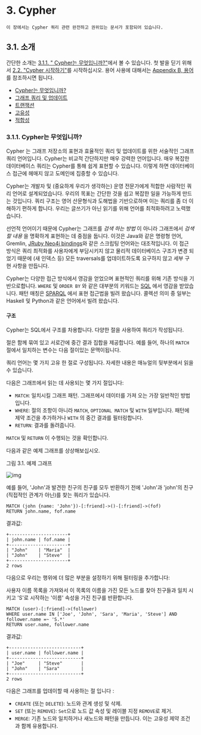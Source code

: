 
# 3. Cypher

```
이 장에서는 Cypher 쿼리 관련 완전하고 권위있는 문서가 포함되어 있습니다.
```

## 3.1. 소개

간단한 소개는 [3.1.1. " Cypher는 무엇입니까?"](https://mossupport.github.io/developer-manual/cypher/cypher.html#311-cypher%EB%8A%94-%EB%AC%B4%EC%97%87%EC%9E%85%EB%8B%88%EA%B9%8C)에서 볼 수 있습니다. 첫 발을 딛기 위해서 [2.2. "Cypher 시작하기"](https://mossupport.github.io/developer-manual/get-started/cypher.html)를 시작하십시오. 용어 사용에 대해서는 [Appendix B, 용어](https://neo4j.com/docs/developer-manual/3.4/terminology/)를 참조하시면 됩니다.

- [Cypher는 무엇입니까?](https://mossupport.github.io/developer-manual/cypher/cypher.html#311-cypher%EB%8A%94-%EB%AC%B4%EC%97%87%EC%9E%85%EB%8B%88%EA%B9%8C)
- [그래프 쿼리 및 업데이트](https://mossupport.github.io/developer-manual/cypher/introduction/query-the-graph.html)
- [트랜잭션](https://mossupport.github.io/developer-manual/cypher/introduction/transactions.html)
- [고유성](https://mossupport.github.io/developer-manual/cypher/introduction/uniqueness.html)
- [적합성](https://mossupport.github.io/developer-manual/cypher/introduction/compatibility.html)


### 3.1.1. Cypher는 무엇입니까?

Cypher 는 그래프 저장소의 표현과 효율적인 쿼리 및 업데이트를 위한 서술적인 그래프 쿼리 언어입니다. Cypher는 비교적 간단하지만 매우 강력한 언어입니다. 매우 복잡한 데이터베이스 쿼리는 Cypher를 통해 쉽게 표현할 수 있습니다. 이렇게 하면 데이터베이스 접근에 헤매지 않고 도메인에 집중할 수 있습니다.

Cypher는 개발자 및 (중요하게 우리가 생각하는) 운영 전문가에게 적합한 사람적인 쿼리 언어로 설계되었습니다. 우리의 목표는 간단한 것을 쉽고 복잡한 일을 가능하게 만드는 것입니다. 쿼리 구조는 영어 산문형식과 도해법을 기반으로하며 이는 쿼리를 좀 더 이해하기 편하게 합니다. 우리는 글쓰기가 아닌 읽기를 위해 언어를 최적화하려고 노력했습니다.

선언적 언어이기 때문에 Cypher는 그래프를 *검색 하는 방법* 이 아니라 그래프에서 *검색 할 내용* 을 명확하게 표현하는 데 중점을 둡니다. 이것은 Java와 같은 명령형 언어, Gremlin, [JRuby Neo4j bindings](https://github.com/neo4jrb/neo4j/)와 같은 스크립팅 언어와는 대조적입니다. 이 접근 방식은 쿼리 최적화를 사용자에게 부담시키지 않고 물리적 데이터베이스 구조가 변경 되었기 때문에 (새 인덱스 등) 모든 traversals를 업데이트하도록 요구하지 않고 세부 구현 사항을 만듭니다.

Cypher는 다양한 접근 방식에서 영감을 얻었으며 표현적인 쿼리를 위해 기존 방식을 기반으로합니다. ```WHERE``` 및 ```ORDER BY``` 와 같은 대부분의 키워드는 [SQL](http://en.wikipedia.org/wiki/SQL) 에서 영감을 받았습니다. 패턴 매칭은 [SPARQL](http://en.wikipedia.org/wiki/SPARQL) 에서 표현 접근법을 빌려 왔습니다. 콜렉션 의미 중 일부는 Haskell 및 Python과 같은 언어에서 빌려 왔습니다.

#### 구조

Cypher는 SQL에서 구조를 차용합니다. 다양한 절을 사용하여 쿼리가 작성됩니다.

절은 함께 묶여 있고 서로간에 중간 결과 집합을 제공합니다. 예를 들어, 하나의 ```MATCH``` 절에서 일치하는 변수는 다음 절이있는 문맥이됩니다.

쿼리 언어는 몇 가지 고유 한 절로 구성됩니다. 자세한 내용은 매뉴얼의 뒷부분에서 읽을 수 있습니다.

다음은 그래프에서 읽는 데 사용되는 몇 가지 절입니다:

- ```MATCH```: 일치시킬 그래프 패턴. 그래프에서 데이터를 가져 오는 가장 일반적인 방법입니다.
- ```WHERE```: 절의 조항이 아니라 ```MATCH```, ```OPTIONAL MATCH``` 및 ```WITH``` 일부입니다. 패턴에 제약 조건을 추가하거나 `WITH` 의 중간 결과를 필터링합니다.
- ```RETURN```: 결과를 돌려줍니다.

```MATCH``` 및 ```RETURN``` 이 수행되는 것을 확인합니다.

다음과 같은 예제 그래프를 상상해보십시오.

그림 3.1. 예제 그래프


![img](https://mossupport.github.io/developer-manual/cypher/img/Example-Graph-cypher-intro.svg)

예를 들어, 'John'과 발견한 친구의 친구를 모두 반환하기 전에 'John'과 'john'의 친구(직접적인 관계가 아닌)를 찾는 쿼리가 있습니다.

```
MATCH (john {name: 'John'})-[:friend]->()-[:friend]->(fof)
RETURN john.name, fof.name
```

결과값:

```
+----------------------+
| john.name | fof.name |
+----------------------+
| "John"    | "Maria"  |
| "John"    | "Steve"  |
+----------------------+
2 rows
```

다음으로 우리는 행위에 더 많은 부분을 설정하기 위해 필터링을 추가합니다:

사용자 이름 목록을 가져와서 이 목록의 이름을 가진 모든 노드를 찾아 친구들과 일치 시키고 'S'로 시작하는 '이름' 속성을 가진 친구를 반환합니다.

```
MATCH (user)-[:friend]->(follower)
WHERE user.name IN ['Joe', 'John', 'Sara', 'Maria', 'Steve'] AND follower.name =~ 'S.*'
RETURN user.name, follower.name
```

결과값:

```
+---------------------------+
| user.name | follower.name |
+---------------------------+
| "Joe"     | "Steve"       |
| "John"    | "Sara"        |
+---------------------------+
2 rows
```

다음은 그래프를 업데이할 때 사용하는 절 입니다 :

- ```CREATE``` (또는 ```DELETE```): 노드와 관계 생성 및 삭제.
- ```SET``` (또는 ```REMOVE```): ```Set```으로 노드 값 속성 및 레이블 지정 ```REMOVE```로 제거.
- ```MERGE```: 기존 노드와 일치하거나 새노드와 패턴을 만듭니다. 이는 고유성 제약 조건과 함께 유용합니다.